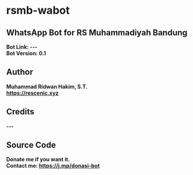# rsmb-wabot

## WhatsApp Bot for RS Muhammadiyah Bandung
**Bot Link: ---**</br>
**Bot Version: 0.1**

## Author

**Muhammad Ridwan Hakim, S.T.**</br>
**https://rescenic.xyz**

## Credits

**---**</br>

## Source Code

**Donate me if you want it.**</br>
**Contact me: https://j.mp/donasi-bot**

